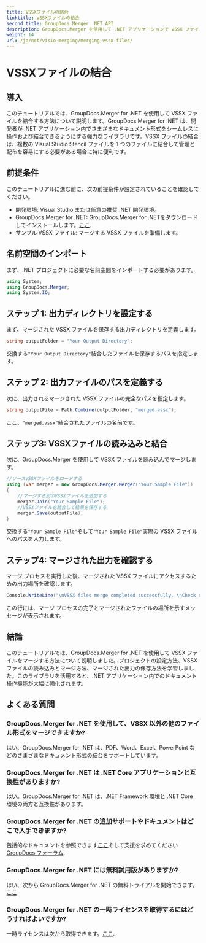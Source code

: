 ```yaml
---
title: VSSXファイルの結合
linktitle: VSSXファイルの結合
second_title: GroupDocs.Merger .NET API
description: GroupDocs.Merger を使用して .NET アプリケーションで VSSX ファイルを簡単にマージし、ドキュメント管理の効率を高める方法を学習します。
weight: 14
url: /ja/net/visio-merging/merging-vssx-files/
---
```


# VSSXファイルの結合

## 導入
このチュートリアルでは、GroupDocs.Merger for .NET を使用して VSSX ファイルを結合する方法について説明します。GroupDocs.Merger for .NET は、開発者が .NET アプリケーション内でさまざまなドキュメント形式をシームレスに操作および結合できるようにする強力なライブラリです。VSSX ファイルの結合は、複数の Visual Studio Stencil ファイルを 1 つのファイルに結合して管理と配布を容易にする必要がある場合に特に便利です。
## 前提条件
このチュートリアルに進む前に、次の前提条件が設定されていることを確認してください。
- 開発環境: Visual Studio または任意の推奨 .NET 開発環境。
-  GroupDocs.Merger for .NET: GroupDocs.Merger for .NETをダウンロードしてインストールします。[ここ](https://releases.groupdocs.com/merger/net/).
- サンプル VSSX ファイル: マージする VSSX ファイルを準備します。

## 名前空間のインポート
まず、.NET プロジェクトに必要な名前空間をインポートする必要があります。
```csharp
using System; 
using GroupDocs.Merger;
using System.IO;
```
## ステップ 1: 出力ディレクトリを設定する
まず、マージされた VSSX ファイルを保存する出力ディレクトリを定義します。
```csharp
string outputFolder = "Your Output Directory";
```
交換する`"Your Output Directory"`結合したファイルを保存するパスを指定します。
## ステップ 2: 出力ファイルのパスを定義する
次に、出力されるマージされた VSSX ファイルの完全なパスを指定します。
```csharp
string outputFile = Path.Combine(outputFolder, "merged.vssx");
```
ここ、`"merged.vssx"`結合されたファイルの名前です。
## ステップ3: VSSXファイルの読み込みと結合
次に、GroupDocs.Merger を使用して VSSX ファイルを読み込んでマージします。
```csharp
//ソースVSSXファイルをロードする
using (var merger = new GroupDocs.Merger.Merger("Your Sample File"))
{
    //マージする別のVSSXファイルを追加する
    merger.Join("Your Sample File");
    //VSSXファイルを結合して結果を保存する
    merger.Save(outputFile);
}
```
交換する`"Your Sample File"`そして`"Your Sample File"`実際の VSSX ファイルへのパスを入力します。
## ステップ4: マージされた出力を確認する
マージ プロセスを実行した後、マージされた VSSX ファイルにアクセスするための出力場所を確認します。
```csharp
Console.WriteLine("\nVSSX files merge completed successfully. \nCheck output in {0}", outputFolder);
```
この行には、マージ プロセスの完了とマージされたファイルの場所を示すメッセージが表示されます。

## 結論
このチュートリアルでは、GroupDocs.Merger for .NET を使用して VSSX ファイルをマージする方法について説明しました。プロジェクトの設定方法、VSSX ファイルの読み込みとマージ方法、マージされた出力の保存方法を学習しました。このライブラリを活用すると、.NET アプリケーション内でのドキュメント操作機能が大幅に強化されます。

## よくある質問
### GroupDocs.Merger for .NET を使用して、VSSX 以外の他のファイル形式をマージできますか?
はい、GroupDocs.Merger for .NET は、PDF、Word、Excel、PowerPoint などのさまざまなドキュメント形式の結合をサポートしています。
### GroupDocs.Merger for .NET は .NET Core アプリケーションと互換性がありますか?
はい。GroupDocs.Merger for .NET は、.NET Framework 環境と .NET Core 環境の両方と互換性があります。
### GroupDocs.Merger for .NET の追加サポートやドキュメントはどこで入手できますか?
包括的なドキュメントを参照できます[ここ](https://tutorials.groupdocs.com/merger/net/)そして支援を求めてください[GroupDocs フォーラム](https://forum.groupdocs.com/c/merger/32).
### GroupDocs.Merger for .NET には無料試用版がありますか?
はい、次から GroupDocs.Merger for .NET の無料トライアルを開始できます。[ここ](https://releases.groupdocs.com/).
### GroupDocs.Merger for .NET の一時ライセンスを取得するにはどうすればよいですか?
一時ライセンスは次から取得できます。[ここ](https://purchase.groupdocs.com/temporary-license/).
